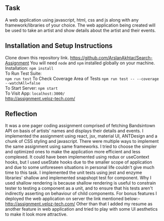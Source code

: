 ## Task

A web application using javascript, html, css and js along with any framework/libraries of your
choice. The web application being created will be used to take an artist and show details
about the artist and their events.

## Installation and Setup Instructions

Clone down this repository link.
https://github.com/ArslanAkhtar/Search-Assignment
You will need `node` and `npm` installed globally on your machine.  
Installation:
`npm install`  
To Run Test Suite:  
`npm run test`
To Check Coverage Area of Tests
`npm run test -- --coverage --watchAll=false`  
To Start Server:
`npm start`  
To Visit App:
`localhost:3000/`  
http://assignment.veloz-tech.com/

## Reflection

It was a one pager coding assignment comprised of fetching Bandsintown API on basis of artists' names and displays their details and events. I implemented the assignment using react, jsx, material UI, ANTDesign and a chunk of CSS styling and javascript. There were multiple ways to implement the same assignment using same frameworks. I tried to choose the simpler and optimized ones to make the application more efficient and less complexed. It could have been implemented using redux or useContext hooks, but I used useState hooks due to the smaller scope of application and due to some unforeseen situations in personal life couldn't give much time to this task. I implemented the unit tests using jest and enzyme libraries' shallow and implemented snapshopt test for component. Why I used shallow rendering is because shallow rendering is useful to constrain tester to testing a component as a unit, and to ensure that his tests aren't indirectly asserting on behaviour of child components.
For bonus features I deployed the web application on server the link mentioned below:-
http://assignment.veloz-tech.com/
Other than that I added my resume as another feature in web application and tried to play with some UI aesthetics to make it look more attractive.
